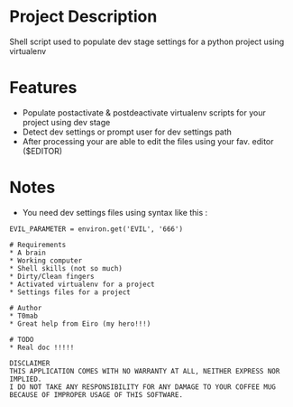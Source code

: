 # Project Description
Shell script used to populate dev stage settings for a python project using virtualenv

# Features
  * Populate postactivate & postdeactivate virtualenv scripts for your project
    using dev stage
  * Detect dev settings or prompt user for dev settings path
  * After processing your are able to edit the files using your fav. editor
    ($EDITOR)

# Notes
  * You need dev settings files using syntax like this : 
  ```
  EVIL_PARAMETER = environ.get('EVIL', '666')

# Requirements
  * A brain
  * Working computer
  * Shell skills (not so much)
  * Dirty/Clean fingers
  * Activated virtualenv for a project
  * Settings files for a project

# Author
  * T0mab 
  * Great help from Eiro (my hero!!!)

# TODO
  * Real doc !!!!!

DISCLAIMER
THIS APPLICATION COMES WITH NO WARRANTY AT ALL, NEITHER EXPRESS NOR IMPLIED.
I DO NOT TAKE ANY RESPONSIBILITY FOR ANY DAMAGE TO YOUR COFFEE MUG 
BECAUSE OF IMPROPER USAGE OF THIS SOFTWARE.
